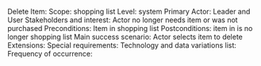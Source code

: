 Delete Item:
	Scope: shopping list
	Level: system
	Primary Actor: Leader and User
	Stakeholders and interest: 
		Actor no longer needs item or was not purchased
Preconditions:
 Item in shopping list
	Postconditions: 
item in is no longer shopping list
	Main success scenario:
		Actor selects item to delete
Extensions:
Special requirements: 
Technology and data variations list:
Frequency of occurrence:
    
